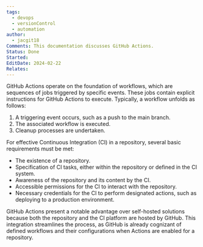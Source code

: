 ```yaml
---
tags:
  - devops
  - versionControl
  - automation
author:
  - jacgit18
Comments: This documentation discusses GitHub Actions.
Status: Done
Started: 
EditDate: 2024-02-22
Relates:
---
```

GitHub Actions operate on the foundation of workflows, which are sequences of jobs triggered by specific events. These jobs contain explicit instructions for GitHub Actions to execute. Typically, a workflow unfolds as follows:

1. A triggering event occurs, such as a push to the main branch.
2. The associated workflow is executed.
3. Cleanup processes are undertaken.

For effective Continuous Integration (CI) in a repository, several basic requirements must be met:

- The existence of a repository.
- Specification of CI tasks, either within the repository or defined in the CI system.
- Awareness of the repository and its content by the CI.
- Accessible permissions for the CI to interact with the repository.
- Necessary credentials for the CI to perform designated actions, such as deploying to a production environment.

GitHub Actions present a notable advantage over self-hosted solutions because both the repository and the CI platform are hosted by GitHub. This integration streamlines the process, as GitHub is already cognizant of defined workflows and their configurations when Actions are enabled for a repository.